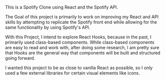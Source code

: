 This is a Spotify Clone using React and the Spotify API.

The Goal of this project is primarily to work on improving my React and API skills by attempting to replicate the Spotify front end while allowing for the same functionality by using Spotify's API.

With this Project, I intend to explore React Hooks, because in the past, I primarily used class-based components. While class-based components are easy to read and work with, after doing some research, I am pretty sure that Hooks are the general way that components will be built and structured going forward.

I wanted this project to be as close to vanilla React as possible, so I only used a few external libraries for certain visual elements like icons.